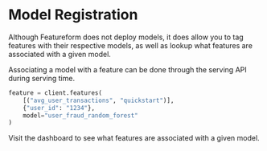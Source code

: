 # Model Registration

Although Featureform does not deploy models, it does allow you to tag features with their respective models, as well
as lookup what features are associated with a given model. 

Associating a model with a feature can be done through the serving API during serving time.

```python   
feature = client.features(
    [("avg_user_transactions", "quickstart")],
    {"user_id": "1234"}, 
    model="user_fraud_random_forest"
)
```

Visit the dashboard to see what features are associated with a given model.